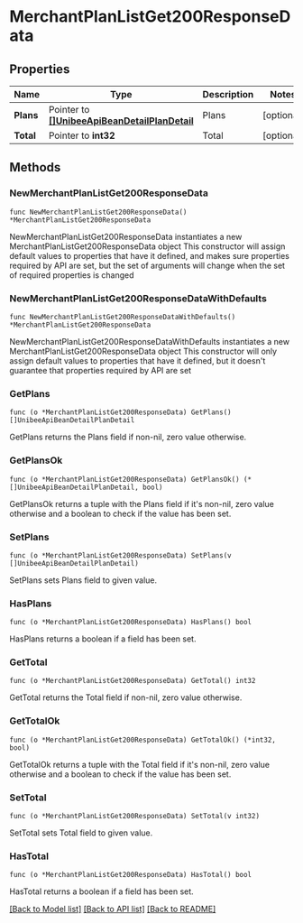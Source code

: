 # MerchantPlanListGet200ResponseData

## Properties

Name | Type | Description | Notes
------------ | ------------- | ------------- | -------------
**Plans** | Pointer to [**[]UnibeeApiBeanDetailPlanDetail**](UnibeeApiBeanDetailPlanDetail.md) | Plans | [optional] 
**Total** | Pointer to **int32** | Total | [optional] 

## Methods

### NewMerchantPlanListGet200ResponseData

`func NewMerchantPlanListGet200ResponseData() *MerchantPlanListGet200ResponseData`

NewMerchantPlanListGet200ResponseData instantiates a new MerchantPlanListGet200ResponseData object
This constructor will assign default values to properties that have it defined,
and makes sure properties required by API are set, but the set of arguments
will change when the set of required properties is changed

### NewMerchantPlanListGet200ResponseDataWithDefaults

`func NewMerchantPlanListGet200ResponseDataWithDefaults() *MerchantPlanListGet200ResponseData`

NewMerchantPlanListGet200ResponseDataWithDefaults instantiates a new MerchantPlanListGet200ResponseData object
This constructor will only assign default values to properties that have it defined,
but it doesn't guarantee that properties required by API are set

### GetPlans

`func (o *MerchantPlanListGet200ResponseData) GetPlans() []UnibeeApiBeanDetailPlanDetail`

GetPlans returns the Plans field if non-nil, zero value otherwise.

### GetPlansOk

`func (o *MerchantPlanListGet200ResponseData) GetPlansOk() (*[]UnibeeApiBeanDetailPlanDetail, bool)`

GetPlansOk returns a tuple with the Plans field if it's non-nil, zero value otherwise
and a boolean to check if the value has been set.

### SetPlans

`func (o *MerchantPlanListGet200ResponseData) SetPlans(v []UnibeeApiBeanDetailPlanDetail)`

SetPlans sets Plans field to given value.

### HasPlans

`func (o *MerchantPlanListGet200ResponseData) HasPlans() bool`

HasPlans returns a boolean if a field has been set.

### GetTotal

`func (o *MerchantPlanListGet200ResponseData) GetTotal() int32`

GetTotal returns the Total field if non-nil, zero value otherwise.

### GetTotalOk

`func (o *MerchantPlanListGet200ResponseData) GetTotalOk() (*int32, bool)`

GetTotalOk returns a tuple with the Total field if it's non-nil, zero value otherwise
and a boolean to check if the value has been set.

### SetTotal

`func (o *MerchantPlanListGet200ResponseData) SetTotal(v int32)`

SetTotal sets Total field to given value.

### HasTotal

`func (o *MerchantPlanListGet200ResponseData) HasTotal() bool`

HasTotal returns a boolean if a field has been set.


[[Back to Model list]](../README.md#documentation-for-models) [[Back to API list]](../README.md#documentation-for-api-endpoints) [[Back to README]](../README.md)


